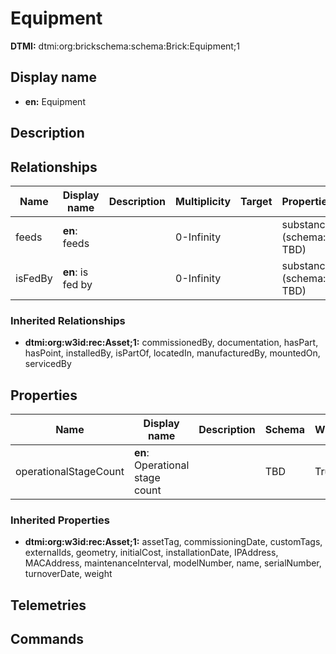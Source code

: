 # Equipment
**DTMI:** dtmi:org:brickschema:schema:Brick:Equipment;1
## Display name
- **en:** Equipment
## Description
## Relationships
|Name|Display name|Description|Multiplicity|Target|Properties|
|-|-|-|-|-|-|
|feeds|**en**: feeds||0-Infinity||substance (schema: TBD)
|isFedBy|**en**: is fed by||0-Infinity||substance (schema: TBD)
### Inherited Relationships
* **dtmi:org:w3id:rec:Asset;1:** commissionedBy, documentation, hasPart, hasPoint, installedBy, isPartOf, locatedIn, manufacturedBy, mountedOn, servicedBy
## Properties
|Name|Display name|Description|Schema|Writeable|
|-|-|-|-|-|
|operationalStageCount|**en**: Operational stage count||TBD|True
### Inherited Properties
* **dtmi:org:w3id:rec:Asset;1:** assetTag, commissioningDate, customTags, externalIds, geometry, initialCost, installationDate, IPAddress, MACAddress, maintenanceInterval, modelNumber, name, serialNumber, turnoverDate, weight
## Telemetries
## Commands
